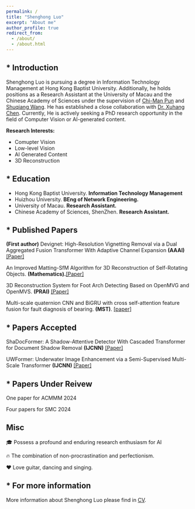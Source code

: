 ```yaml
---
permalink: /
title: "Shenghong Luo"
excerpt: "About me"
author_profile: true
redirect_from: 
  - /about/
  - /about.html
---
```




## * Introduction
Shenghong Luo is pursuing a degree in Information Technology Management at Hong Kong Baptist University. Additionally, he holds positions as a Research Assistant at the University of Macau and the Chinese Academy of Sciences under the supervision of <a href="https://www.cis.um.edu.mo/~cmpun/">Chi-Man Pun</a> and <a href="https://people.ucas.edu.cn/~wangshuqiang?language=en">Shuqiang Wang</a>. He has established a close collaboration with <a href="https://cxh.netlify.app/">Dr. Xuhang Chen</a>. Currently, He is actively seeking a PhD research opportunity in the field of Computer Vision or AI-generated content.

<b>Research Interests:</b>
* Comupter Vision
* Low-level Vision
* AI Generated Content
* 3D Reconstruction

## * Education
* Hong Kong Baptist University. **Information Technology Management**
* Huizhou University. **BEng of Network Engineering.**
* University of Macau. **Research Assistant.**
* Chinese Academy of Sciences, ShenZhen. **Research Assistant.**


## * Published Papers

**(First author)** Devignet: High-Resolution Vignetting Removal via a Dual Aggregated Fusion Transformer With Adaptive Channel Expansion **(AAAI)** <a href="https://arxiv.org/abs/2308.13739">[Paper]</a>

An Improved Matting-SfM Algorithm for 3D Reconstruction of Self-Rotating Objects. **(Mathematics).**<a href="https://doi.org/10.3390/math10162892">[Paper]</a>

3D Reconstruction System for Foot Arch Detecting Based on OpenMVG and OpenMVS. **(PRAI)** <a href="https://ieeexplore.ieee.org/abstract/document/9904285">[Paper]</a>

Multi-scale quaternion CNN and BiGRU with cross self-attention feature fusion for fault diagnosis of bearing. **(MST)**. <a href="https://iopscience.iop.org/article/10.1088/1361-6501/ad4c8e/meta">[paper]</a>

## * Papers Accepted

ShaDocFormer: A Shadow-Attentive Detector With Cascaded Transformer for Document Shadow Removal **(IJCNN)**  <a href="https://arxiv.org/abs/2309.06670">[Paper]</a>

UWFormer: Underwater Image Enhancement via a Semi-Supervised Multi-Scale Transformer **(IJCNN)**  <a href="https://paperswithcode.com/paper/uwformer-underwater-image-enhancement-via-a">[Paper]</a>   

## * Papers Under Reivew
One paper for ACMMM 2024

Four papers for SMC 2024 





[//]: # (## * Papers Under Review)

[//]: # (**&#40;First author&#41;** DocDeshadower: Frequency-aware Transformer for Document Shadow Removal **&#40;IJCNN&#41;** <a href="https://arxiv.org/abs/2307.15318">[Paper]</a>)

## Misc
🎓 Possess a profound and enduring research enthusiasm for AI

🔥 The combination of non-procrastination and perfectionism.

❤️ Love guitar, dancing and singing.

## * For more information
More information about Shenghong Luo please find in [CV](https://ShenghongLuo.github.io/files/CV-ShenghongLuo.pdf).
